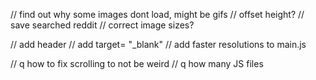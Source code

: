 // find out why some images dont load, might be gifs
// offset height?
// save searched reddit
// correct image sizes?

// add header
// add target= "_blank"
// add faster resolutions to main.js

// q how to fix scrolling to not be weird
// q how many JS files